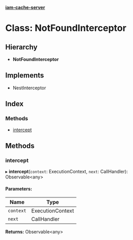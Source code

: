 **[iam-cache-server](../README.md)**

# Class: NotFoundInterceptor

## Hierarchy

* **NotFoundInterceptor**

## Implements

* NestInterceptor

## Index

### Methods

* [intercept](notfoundinterceptor.md#intercept)

## Methods

### intercept

▸ **intercept**(`context`: ExecutionContext, `next`: CallHandler): Observable<any\>

#### Parameters:

Name | Type |
------ | ------ |
`context` | ExecutionContext |
`next` | CallHandler |

**Returns:** Observable<any\>
